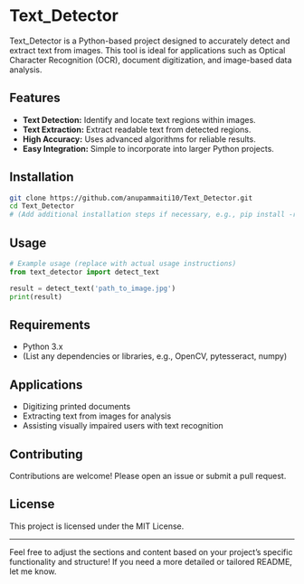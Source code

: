 # Text_Detector

Text_Detector is a Python-based project designed to accurately detect and extract text from images. This tool is ideal for applications such as Optical Character Recognition (OCR), document digitization, and image-based data analysis.

## Features

- **Text Detection:** Identify and locate text regions within images.
- **Text Extraction:** Extract readable text from detected regions.
- **High Accuracy:** Uses advanced algorithms for reliable results.
- **Easy Integration:** Simple to incorporate into larger Python projects.

## Installation

```bash
git clone https://github.com/anupammaiti10/Text_Detector.git
cd Text_Detector
# (Add additional installation steps if necessary, e.g., pip install -r requirements.txt)
```

## Usage

```python
# Example usage (replace with actual usage instructions)
from text_detector import detect_text

result = detect_text('path_to_image.jpg')
print(result)
```

## Requirements

- Python 3.x
- (List any dependencies or libraries, e.g., OpenCV, pytesseract, numpy)

## Applications

- Digitizing printed documents
- Extracting text from images for analysis
- Assisting visually impaired users with text recognition

## Contributing

Contributions are welcome! Please open an issue or submit a pull request.

## License

This project is licensed under the MIT License.

---

Feel free to adjust the sections and content based on your project’s specific functionality and structure! If you need a more detailed or tailored README, let me know.
